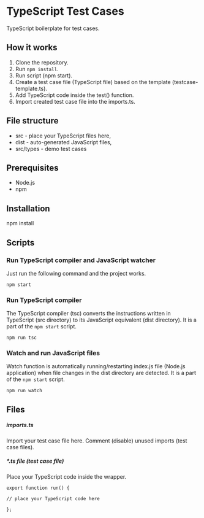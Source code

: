 # TypeScript Test Cases
TypeScript boilerplate for test cases.

## How it works

1. Clone the repository.
2. Run ```npm install```.
3. Run script (npm start).
4. Create a test case file (TypeScript file) based on the template (testcase-template.ts).
5. Add TypeScript code inside the test() function.
6. Import created test case file into the imports.ts.

## File structure
- src - place your TypeScript files here,
- dist - auto-generated JavaScript files,
- src/types - demo test cases

## Prerequisites
- Node.js
- npm

## Installation
npm install

## Scripts

### Run TypeScript compiler and JavaScript watcher

Just run the following command and the project works.

```npm start```

### Run TypeScript compiler
The TypeScript compiler (tsc) converts the instructions written in TypeScript (src directory) to its JavaScript equivalent (dist directory). It is a part of the ```npm start``` script.

```npm run tsc```

### Watch and run JavaScript files
Watch function is automatically running/restarting index.js file (Node.js application) when file changes in the dist directory are detected. It is a part of the ```npm start``` script.

```npm run watch```

## Files

##### imports.ts

Import your test case file here. 
Comment (disable) unused imports (test case files).

##### *.ts file (test case file)

Place your TypeScript code inside the wrapper.
```
export function run() {

// place your TypeScript code here

};
```